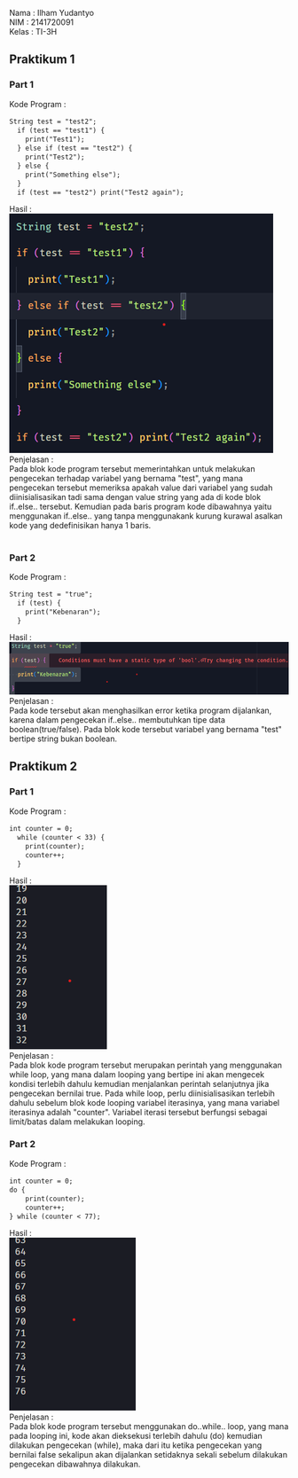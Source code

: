 Nama  : Ilham Yudantyo <br>
NIM   : 2141720091 <br>
Kelas : TI-3H <br>

## Praktikum 1
### Part 1
Kode Program :
```
String test = "test2";
  if (test == "test1") {
    print("Test1");
  } else if (test == "test2") {
    print("Test2");
  } else {
    print("Something else");
  }
  if (test == "test2") print("Test2 again");
```
Hasil : <br>
![Output!](/week-03/docs/praktikum-1_1.png) <br>
Penjelasan : <br>
Pada blok kode program tersebut memerintahkan untuk melakukan pengecekan terhadap variabel yang bernama "test", yang mana pengecekan tersebut memeriksa apakah value dari variabel yang sudah diinisialisasikan tadi sama dengan value string yang ada di kode blok if..else.. tersebut. Kemudian pada baris program kode dibawahnya yaitu menggunakan if..else.. yang tanpa menggunakank kurung kurawal asalkan kode yang dedefinisikan hanya 1 baris. <br><br>

### Part 2
Kode Program :
```
String test = "true";
  if (test) {
    print("Kebenaran");
  }
```
Hasil : 
![Output!](/week-03/docs/praktikum-1_3.png) <br>
Penjelasan : <br>
Pada kode tersebut akan menghasilkan error ketika program dijalankan, karena dalam pengecekan if..else.. membutuhkan tipe data boolean(true/false). Pada blok kode tersebut variabel yang bernama "test" bertipe string bukan boolean.
<br>

## Praktikum 2
### Part 1
Kode Program : <br>
```
int counter = 0;
  while (counter < 33) {
    print(counter);
    counter++;
  }
```
Hasil : <br>
![Output!](/week-03/docs/praktikum-2_1.png) <br>
Penjelasan : <br>
Pada blok kode program tersebut merupakan perintah yang menggunakan while loop, yang mana dalam looping yang bertipe ini akan mengecek kondisi terlebih dahulu kemudian menjalankan perintah selanjutnya jika pengecekan bernilai true. Pada while loop, perlu diinisialisasikan terlebih dahulu sebelum blok kode looping variabel iterasinya, yang mana variabel iterasinya adalah "counter". Variabel iterasi tersebut berfungsi sebagai limit/batas dalam melakukan looping.<br>

### Part 2
Kode Program : <br>
```
int counter = 0;
do {
    print(counter);
    counter++;
} while (counter < 77);
```
Hasil : <br>
![Output!](/week-03/docs/praktikum-2_2.png) <br>
Penjelasan : <br>
Pada blok kode program tersebut menggunakan do..while.. loop, yang mana pada looping ini, kode akan dieksekusi terlebih dahulu (do) kemudian dilakukan pengecekan (while), maka dari itu ketika pengecekan yang bernilai false sekalipun akan dijalankan setidaknya sekali sebelum dilakukan pengecekan dibawahnya dilakukan.
